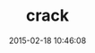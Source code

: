 ---
layout: post
title:  "crack"
repo:   "jnunemaker/crack"
date:   2015-02-18 10:46:08
gemurl: http://github.com/jnunemaker/crack
---